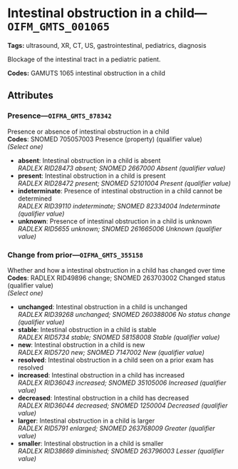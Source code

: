 # Intestinal obstruction in a child—`OIFM_GMTS_001065`

**Tags:** ultrasound, XR, CT, US, gastrointestinal, pediatrics, diagnosis

Blockage of the intestinal tract in a pediatric patient.

**Codes:** GAMUTS 1065 intestinal obstruction in a child

## Attributes

### Presence—`OIFMA_GMTS_878342`

Presence or absence of intestinal obstruction in a child  
**Codes**: SNOMED 705057003 Presence (property) (qualifier value)  
*(Select one)*

- **absent**: Intestinal obstruction in a child is absent  
_RADLEX RID28473 absent; SNOMED 2667000 Absent (qualifier value)_
- **present**: Intestinal obstruction in a child is present  
_RADLEX RID28472 present; SNOMED 52101004 Present (qualifier value)_
- **indeterminate**: Presence of intestinal obstruction in a child cannot be determined  
_RADLEX RID39110 indeterminate; SNOMED 82334004 Indeterminate (qualifier value)_
- **unknown**: Presence of intestinal obstruction in a child is unknown  
_RADLEX RID5655 unknown; SNOMED 261665006 Unknown (qualifier value)_

### Change from prior—`OIFMA_GMTS_355158`

Whether and how a intestinal obstruction in a child has changed over time  
**Codes**: RADLEX RID49896 change; SNOMED 263703002 Changed status (qualifier value)  
*(Select one)*

- **unchanged**: Intestinal obstruction in a child is unchanged  
_RADLEX RID39268 unchanged; SNOMED 260388006 No status change (qualifier value)_
- **stable**: Intestinal obstruction in a child is stable  
_RADLEX RID5734 stable; SNOMED 58158008 Stable (qualifier value)_
- **new**: Intestinal obstruction in a child is new  
_RADLEX RID5720 new; SNOMED 7147002 New (qualifier value)_
- **resolved**: Intestinal obstruction in a child seen on a prior exam has resolved  
- **increased**: Intestinal obstruction in a child has increased  
_RADLEX RID36043 increased; SNOMED 35105006 Increased (qualifier value)_
- **decreased**: Intestinal obstruction in a child has decreased  
_RADLEX RID36044 decreased; SNOMED 1250004 Decreased (qualifier value)_
- **larger**: Intestinal obstruction in a child is larger  
_RADLEX RID5791 enlarged; SNOMED 263768009 Greater (qualifier value)_
- **smaller**: Intestinal obstruction in a child is smaller  
_RADLEX RID38669 diminished; SNOMED 263796003 Lesser (qualifier value)_